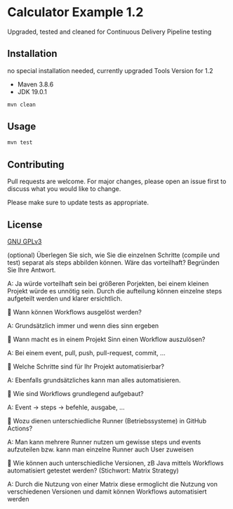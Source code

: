 # Calculator Example 1.2 

Upgraded, tested and cleaned for Continuous Delivery Pipeline testing

## Installation

no special installation needed, currently upgraded Tools Version for 1.2
- Maven 3.8.6
- JDK 19.0.1

```bash
mvn clean
```

## Usage

```bash
mvn test
```

## Contributing

Pull requests are welcome. For major changes, please open an issue first
to discuss what you would like to change.

Please make sure to update tests as appropriate.

## License

[GNU GPLv3](https://choosealicense.com/licenses/gpl-3.0/)

(optional) Überlegen Sie sich, wie Sie die einzelnen Schritte (compile und test) separat als 
steps abbilden können. Wäre das vorteilhaft? Begründen Sie Ihre Antwort.

A: Ja würde vorteilhaft sein bei größeren Porjekten, bei einem kleinen Projekt würde es unnötig sein. Durch die aufteilung können einzelne steps aufgeteilt werden und klarer ersichtlich.

 Wann können Workflows ausgelöst werden? 

A: Grundsätzlich immer und wenn dies sinn ergeben

 Wann macht es in einem Projekt Sinn einen Workflow auszulösen?

A: Bei einem event, pull, push, pull-request, commit, ...

 Welche Schritte sind für Ihr Projekt automatisierbar?

A: Ebenfalls grundsätzliches kann man alles automatisieren.

 Wie sind Workflows grundlegend aufgebaut?

A: Event -> steps -> befehle, ausgabe, ...

 Wozu dienen unterschiedliche Runner (Betriebssysteme) in GitHub Actions?

A: Man kann mehrere Runner nutzen um gewisse steps und events aufzuteilen bzw. kann man einzelne Runner auch User zuweisen

 Wie können auch unterschiedliche Versionen, zB Java mittels Workflows automatisiert 
getestet werden? (Stichwort: Matrix Strategy)

A: Durch die Nutzung von einer Matrix diese ermoglicht die Nutzung von verschiedenen Versionen und damit können Workflows automatisiert werden
